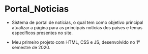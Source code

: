 # Portal_Noticias

- Sistema de portal de notícias, o qual tem como objetivo principal atualizar a página para as principais notícias dos países e temas específicos presentes no site.

- Meu primeiro projeto com HTML, CSS e JS, desenvolvido no 1º semestre de 2020. 
